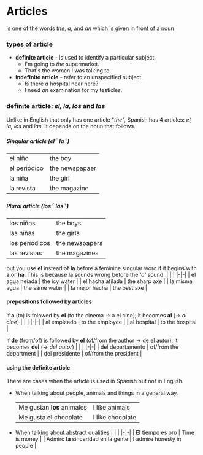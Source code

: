 # Articles
is one of the words *the*, *a*, and *an* which is given in front of a noun

### types of article
- **definite article** - is used to identify a particular subject.
    - I'm going to *the* supermarket.
    - That's the woman I was talking to.
- **indefinite article** - refer to an unspecified subject.
    - Is there *a* hospital near here?
    - I need *an* examination for my testicles.

### definite article: *el, la, los* and *las*

Unlike in English that only has one article "*the*", Spanish has 4 articles: *el, la, los* and *las*. It depends on the noun that follows.

##### Singular article (el<sup>♂</sup> la<sup>♀</sup>)
| | |
|-|-|
| el niño | the boy |
| el periódico | the newspapaer |
| la niña | the girl | 
| la revista | the magazine |

##### Plural article (los<sup>♂</sup> las<sup>♀</sup>)
| | |
|-|-|
| los niños | the boys |
| las niñas | the girls |
| los periódicos | the newspapers |
| las revistas | the magazines | 

but you use **el** instead of **la** before a feminine singular word if it begins with **a** or **ha**. This is because **la** sounds wrong before the *'a'* sound. 
| | |
|-|-|
| el agua heiada | the icy water | 
| el hacha afilada | the sharp axe |
| la misma agua | the same water |
| la mejor hacha | the best axe |

#### prepositions followed by articles
if **a** (to) is folowed by **el** (to the cinema → a el cine), it becomes **al** (→ *al cine*)
| | |
|-|-|
| al empleado  | to the employee |
| al hospital | to the hospital | 

if **de** (from/of) is followed by **el** (of/from the author → de el autor), it becomes **del** (→ *del autor*)
| | |
|-|-|
| del departamento | of/from the department |
| del presidente | of/from the president |

#### using the definite article
There are cases when the article is used in Spanish but not in English.
- When talking about people, animals and things in a general way.

    | | |
    |-|-|
    | Me gustan **los** animales | I like animals |
    | Me gusta **el** chocolate | I like chocolate |

- When talking about abstract qualities 
    | | |
    |-|-|
    | **El** tiempo es oro | Time is money |
    | Admiro **la** sinceridad en la gente | I admire honesty in people |